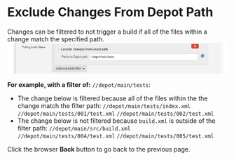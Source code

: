 ﻿# Exclude Changes From Depot Path
Changes can be filtered to not trigger a build if all of the files within a change match the specified path.  
![Exclude Changes From Depot Path](images/pollbuildfilterexcdepotpath.png)

**For example, with a filter of:**
`//depot/main/tests`:
- The change below is filtered because all of the files within the the change match the filter path:
`//depot/main/tests/index.xml`
`//depot/main/tests/001/test.xml`
`//depot/main/tests/002/test.xml`
- The change below is not filtered because `build.xml` is outside of the filter path:
`//depot/main/src/build.xml`
`//depot/main/tests/004/test.xml`
`//depot/main/tests/005/test.xml`

Click the browser **Back** button to go back to the previous page. 
